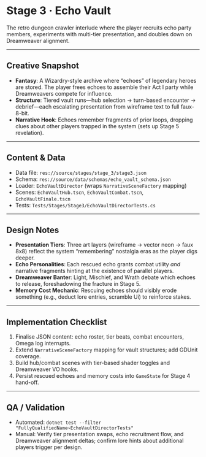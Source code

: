 # Stage 3 · Echo Vault

The retro dungeon crawler interlude where the player recruits echo party members, experiments with multi-tier presentation, and doubles down on Dreamweaver alignment.

---

## Creative Snapshot

- **Fantasy**: A Wizardry-style archive where “echoes” of legendary heroes are stored. The player frees echoes to assemble their Act I party while Dreamweavers compete for influence.
- **Structure**: Tiered vault runs—hub selection → turn-based encounter → debrief—each escalating presentation from wireframe text to full faux-8-bit.
- **Narrative Hook**: Echoes remember fragments of prior loops, dropping clues about other players trapped in the system (sets up Stage 5 revelation).

---

## Content & Data

- Data file: `res://source/stages/stage_3/stage3.json`
- Schema: `res://source/data/schemas/echo_vault_schema.json`
- Loader: `EchoVaultDirector` (wraps `NarrativeSceneFactory` mapping)
- Scenes: `EchoVaultHub.tscn`, `EchoVaultCombat.tscn`, `EchoVaultFinale.tscn`
- Tests: `Tests/Stages/Stage3/EchoVaultDirectorTests.cs`

---

## Design Notes

- **Presentation Tiers**: Three art layers (wireframe → vector neon → faux 8x8) reflect the system “remembering” nostalgia eras as the player digs deeper.
- **Echo Personalities**: Each rescued echo grants combat utility *and* narrative fragments hinting at the existence of parallel players.
- **Dreamweaver Banter**: Light, Mischief, and Wrath debate which echoes to release, foreshadowing the fracture in Stage 5.
- **Memory Cost Mechanic**: Rescuing echoes should visibly erode something (e.g., deduct lore entries, scramble Ui) to reinforce stakes.

---

## Implementation Checklist

1. Finalise JSON content: echo roster, tier beats, combat encounters, Omega log interrupts.
2. Extend `NarrativeSceneFactory` mapping for vault structures; add GDUnit coverage.
3. Build hub/combat scenes with tier-based shader toggles and Dreamweaver VO hooks.
4. Persist rescued echoes and memory costs into `GameState` for Stage 4 hand-off.

---

## QA / Validation

- Automated: `dotnet test --filter "FullyQualifiedName~EchoVaultDirectorTests"`
- Manual: Verify tier presentation swaps, echo recruitment flow, and Dreamweaver alignment deltas; confirm lore hints about additional players trigger per design.
